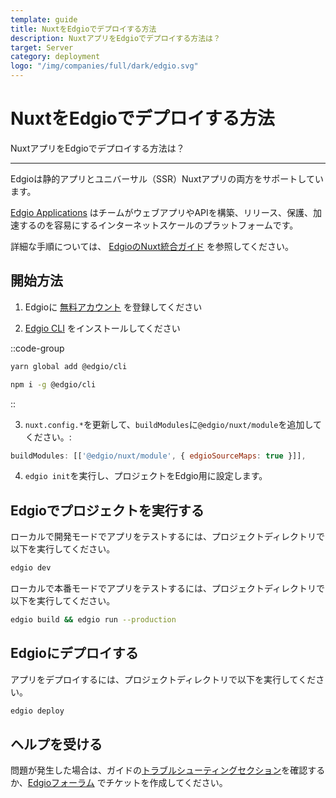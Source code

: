 ```yaml
---
template: guide
title: NuxtをEdgioでデプロイする方法
description: NuxtアプリをEdgioでデプロイする方法は？
target: Server
category: deployment
logo: "/img/companies/full/dark/edgio.svg"
---
```


# NuxtをEdgioでデプロイする方法

NuxtアプリをEdgioでデプロイする方法は？

---

Edgioは静的アプリとユニバーサル（SSR）Nuxtアプリの両方をサポートしています。

[Edgio Applications](https://docs.edg.io) はチームがウェブアプリやAPIを構築、リリース、保護、加速するのを容易にするインターネットスケールのプラットフォームです。

詳細な手順については、 [EdgioのNuxt統合ガイド](https://docs.edg.io/guides/nuxt) を参照してください。

## 開始方法

1. Edgioに [無料アカウント](https://app.layer0.co/signup) を登録してください

2. [Edgio CLI](https://docs.edg.io/guides/cli) をインストールしてください

::code-group
```bash [Yarn]
yarn global add @edgio/cli
```
```bash [NPM]
npm i -g @edgio/cli
```
::

3. `nuxt.config.*`を更新して、`buildModules`に`@edgio/nuxt/module`を追加してください。:

```js
buildModules: [['@edgio/nuxt/module', { edgioSourceMaps: true }]],
```

4. `edgio init`を実行し、プロジェクトをEdgio用に設定します。

## Edgioでプロジェクトを実行する

ローカルで開発モードでアプリをテストするには、プロジェクトディレクトリで以下を実行してください。

```bash
edgio dev
```

ローカルで本番モードでアプリをテストするには、プロジェクトディレクトリで以下を実行してください。

```bash
edgio build && edgio run --production
```

## Edgioにデプロイする

アプリをデプロイするには、プロジェクトディレクトリで以下を実行してください。

```bash
edgio deploy
```

## ヘルプを受ける

問題が発生した場合は、ガイドの[トラブルシューティングセクション](https://docs.edg.io/guides/nuxt#section_troubleshooting)を確認するか、[Edgioフォーラム](https://forum.edg.io) でチケットを作成してください。
